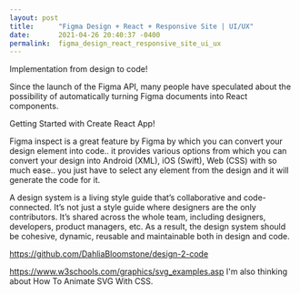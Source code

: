 ```yaml
---
layout: post
title:      "Figma Design + React + Responsive Site | UI/UX"
date:       2021-04-26 20:40:37 -0400
permalink:  figma_design_react_responsive_site_ui_ux
---
```



 Implementation from design to code!

Since the launch of the Figma API, many people have speculated about the possibility of automatically turning Figma documents into React components.
 
 Getting Started with Create React App!
 
Figma inspect is a great feature by Figma by which you can convert your design element into code.. it provides various options from which you can convert your design into Android (XML), iOS (Swift), Web (CSS) with so much ease.. you just have to select any element from the design and it will generate the code for it.

A design system is a living style guide that’s collaborative and code-connected. It’s not just a style guide where designers are the only contributors. It’s shared across the whole team, including designers, developers, product managers, etc. As a result, the design system should be cohesive, dynamic, reusable and maintainable both in design and code.

https://github.com/DahliaBloomstone/design-2-code

https://www.w3schools.com/graphics/svg_examples.asp I'm also thinking about How To Animate SVG With CSS. 
